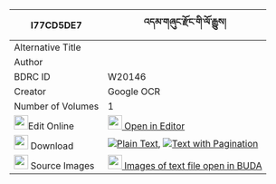 |I77CD5DE7|འདམ་གཞུང་རྫོང་གི་ལོ་རྒྱུས། 
| --- | --- 
|Alternative Title |
|Author | 
|BDRC ID | W20146
|Creator | Google OCR
|Number of Volumes| 1
|<img width="25" src="https://img.icons8.com/color/25/000000/edit-property.png">Edit Online| [<img width="25" src="https://avatars.githubusercontent.com/u/45091458?s=200&v=4"> Open in Editor](http://editor.openpecha.org/I77CD5DE7)
|<img width="25" src="https://img.icons8.com/fluent/48/000000/download-2.png"/>  Download | [![](https://img.icons8.com/color/20/000000/txt.png)Plain Text](https://github.com/Openpecha/I77CD5DE7/releases/download/v1/damshyung_dzong_gi_lo_ra_plain_P00029.zip), [![](https://img.icons8.com/color/20/000000/txt.png)Text with Pagination](https://github.com/Openpecha/I77CD5DE7/releases/download/v1/damshyung_dzong_gi_lo_ra_pages_P00029.zip)
|<img width="25" src="https://img.icons8.com/plasticine/100/000000/pictures-folder.png"/>  Source Images | [<img width="25" src="https://library.bdrc.io/icons/BUDA-small.svg"> Images of text file open in BUDA](https://library.bdrc.io/show/bdr:W20146)